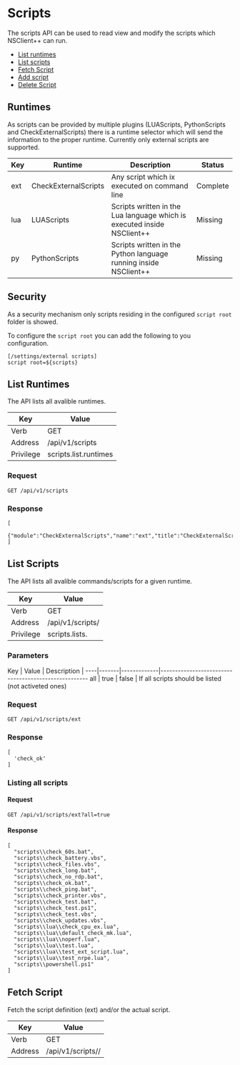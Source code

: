 # Scripts

The scripts API can be used to read view and modify the scripts which NSClient++ can run.

* [List runtimes](#ListRuntimes)
* [List scripts](#ListScripts)
* [Fetch Script](#FetchScript)
* [Add script](#AddScript)
* [Delete Script](#DeleteScript)

## Runtimes

As scripts can be provided by multiple plugins (LUAScripts, PythonScripts and CheckExternalScripts) there is a runtime selector which will send the information to the proper runtime.
Currently only external scripts are supported.

Key | Runtime              | Description                                                             | Status
----|----------------------|-------------------------------------------------------------------------|---------
ext | CheckExternalScripts | Any script which ix executed on command line                            | Complete
lua | LUAScripts           | Scripts written in the Lua language which is executed inside NSClient++ | Missing
py  | PythonScripts        | Scripts written in the Python language running inside NSClient++        | Missing


## Security

As a security mechanism only scripts residing in the configured `script root` folder is showed.

To configure the `script root` you can add the following to you configuration.

```
[/settings/external scripts]
script root=${scripts}
```

## List Runtimes

The API lists all avalible runtimes.

Key       | Value
----------|----------------------
Verb      | GET
Address   | /api/v1/scripts
Privilege | scripts.list.runtimes

### Request

```
GET /api/v1/scripts
```

### Response
```
[
  {"module":"CheckExternalScripts","name":"ext","title":"CheckExternalScripts"}
]
```

## List Scripts

The API lists all avalible commands/scripts for a given runtime.

Key       | Value
----------|----------------------
Verb      | GET
Address   | /api/v1/scripts/<runtime>
Privilege | scripts.lists.<runtime>

### Parameters

Key | Value | Description |
----|-------|-------------|-----------------------------------------------------
all | true  | false       | If all scripts should be listed (not activeted ones)


### Request

```
GET /api/v1/scripts/ext
```

### Response

```
[
  'check_ok'
]
```

### Listing all scripts

#### Request

```
GET /api/v1/scripts/ext?all=true
```

#### Response

```
[
  "scripts\\check_60s.bat",
  "scripts\\check_battery.vbs",
  "scripts\\check_files.vbs",
  "scripts\\check_long.bat",
  "scripts\\check_no_rdp.bat",
  "scripts\\check_ok.bat",
  "scripts\\check_ping.bat",
  "scripts\\check_printer.vbs",
  "scripts\\check_test.bat",
  "scripts\\check_test.ps1",
  "scripts\\check_test.vbs",
  "scripts\\check_updates.vbs",
  "scripts\\lua\\check_cpu_ex.lua",
  "scripts\\lua\\default_check_mk.lua",
  "scripts\\lua\\noperf.lua",
  "scripts\\lua\\test.lua",
  "scripts\\lua\\test_ext_script.lua",
  "scripts\\lua\\test_nrpe.lua",
  "scripts\\powershell.ps1"
]
```

## Fetch Script

Fetch the script definition (ext) and/or the actual script.

Key       | Value
----------|-----------------------------------
Verb      | GET
Address   | /api/v1/scripts/<runtime>/<script>
Privilege | scripts.get.<runtime>

### Request

```
GET /api/v1/scripts/ext/check_ok
```

### Response

```
scripts\check_ok.bat "Everything will be fine"
```

### Listing the actual script

Please note that since script definitions are really commands
there is no automated way to go from a script definition and its script.

#### Request

```
GET /api/v1/scripts/ext/scripts\check_ok.bat
```

#### Response

```
@echo OK: %1
@exit 0
```

## Add Script

Upload the new script definitions.
Please note that it is not possible to upload scripts to the same granularity as you can with the configuration.
For that you have to use the configuration API instead. This API is designed for convenience.
So for instance you cannot set arguments for scripts via this API.

Key       | Value
----------|-----------------------------------
Verb      | PUT
Address   | /api/v1/scripts/<runtime>/<script>
Privilege | scripts.add.<runtime>

### Request

```
PUT /api/v1/scripts/ext/scripts\check_new.bat
```

### Example
```
@echo OK: %1
@exit 0
```

### Response

```
Added check_new as scripts\check_new.bat
```

### configuration

The configuration added to execute this script is:

```
[/settings/external scripts/scripts]

; SCRIPT - For more configuration options add a dedicated section (if you add a new section you can customize the user and various other advanced features)
check_new = scripts\check_new.bat
```

## Delete Script

Delete both script defenitions and actual script files from disk.

Key       | Value
----------|-----------------------------------
Verb      | DELETE
Address   | /api/v1/scripts/<runtime>/<script>
Privilege | scripts.delete.<runtime>

### Request

```
DELETE /api/v1/scripts/ext/scripts\check_new.bat
```

### Response

```
Script file was removed
```

### Deleting a script defintion

You can also via the same API delete any script definitions.

#### Request

```
GET /api/v1/scripts/ext/check_ok
```

#### Response

```
Script definition has been removed don't forget to delete any artifact for: scripts\check_new.bat
```
